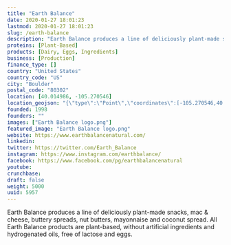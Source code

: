 ```yaml
---
title: "Earth Balance"
date: 2020-01-27 18:01:23
lastmod: 2020-01-27 18:01:23
slug: /earth-balance
description: "Earth Balance produces a line of deliciously plant-made snacks, mac & cheese, buttery spreads, nut butters, mayonnaise and coconut spread. All Earth Balance products are plant-based, without artificial ingredients and hydrogenated oils, free of lactose and eggs."
proteins: [Plant-Based]
products: [Dairy, Eggs, Ingredients]
business: [Production]
finance_type: []
country: "United States"
country_code: "US"
city: "Boulder"
postal_code: "80302"
location: [40.014986, -105.270546]
location_geojson: "{\"type\":\"Point\",\"coordinates\":[-105.270546,40.014986]}"
founded: 1998
founders: ""
images: ["Earth Balance logo.png"]
featured_image: "Earth Balance logo.png"
website: https://www.earthbalancenatural.com/
linkedin: 
twitter: https://twitter.com/Earth_Balance
instagram: https://www.instagram.com/earthbalance/
facebook: https://www.facebook.com/pg/earthbalancenatural
youtube: 
crunchbase: 
draft: false
weight: 5000
uuid: 5957
---
```

Earth Balance produces a line of deliciously plant-made snacks, mac & cheese, buttery spreads, nut butters, mayonnaise and coconut spread. All Earth Balance products are plant-based, without artificial ingredients and hydrogenated oils, free of lactose and eggs.
